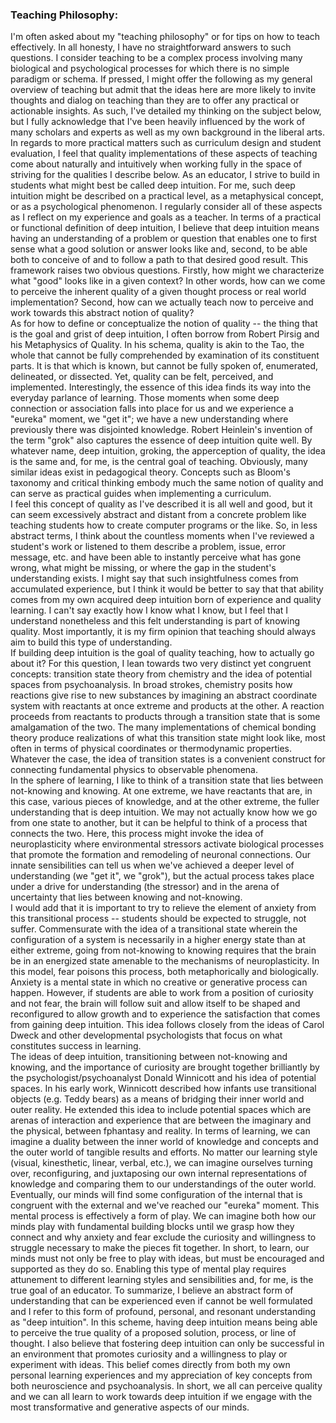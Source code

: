 ### Teaching Philosophy:  
I'm often asked about my "teaching philosophy" or for tips on how to teach effectively.  In all honesty, I have no straightforward answers to such questions.  I consider teaching to be a complex process involving many biological and psychological processes for which there is no simple paradigm or schema.  If pressed, I might offer the following as my general overview of teaching but admit that the ideas here are more likely to invite thoughts and dialog on teaching than they are to offer any practical or actionable insights.  As such, I've detailed my thinking on the subject below, but I fully acknowledge that I've been heavily influenced by the work of many scholars and experts as well as my own background in the liberal arts.  In regards to more practical matters such as curriculum design and student evaluation, I feel that quality implementations of these aspects of teaching come about naturally and intuitively when working fully in the space of striving for the qualities I describe below.
  As an educator, I strive to build in students what might best be called deep intuition.  For me, such deep intuition might be described on a practical level, as a metaphysical concept, or as a psychological phenomenon.  I regularly consider all of these aspects as I reflect on my experience and goals as a teacher.  In terms of a practical or functional definition of deep intuition, I believe that deep intuition means having an understanding of a problem or question that enables one to first sense what a good solution or answer looks like and, second, to be able both to conceive of and to follow a path to that desired good result.  This framework raises two obvious questions.  Firstly, how might we characterize what "good" looks like in a given context?  In other words, how can we come to perceive the inherent quality of a given thought process or real world implementation?  Second, how can we actually teach now to perceive and work towards this abstract notion of quality?  
  As for how to define or conceptualize the notion of quality -- the thing that is the goal and grist of deep intuition, I often borrow from Robert Pirsig and his Metaphysics of Quality.  In his schema, quality is akin to the Tao, the whole that cannot be fully comprehended by examination of its constituent parts.  It is that which is known, but cannot be fully spoken of, enumerated, delineated, or dissected.  Yet, quality can be felt, perceived, and implemented.  Interestingly, the essence of this idea finds its way into the everyday parlance of learning.  Those moments when some deep connection or association falls into place for us and we experience a "eureka" moment, we "get it"; we have a new understanding where previously there was disjointed knowledge.  Robert Heinlein's invention of the term "grok" also captures the essence of deep intuition quite well.  By whatever name, deep intuition, groking, the apperception of quality, the idea is the same and, for me, is the central goal of teaching.  Obviously, many similar ideas exist in pedagogical theory.  Concepts such as Bloom's taxonomy and critical thinking embody much the same notion of quality and can serve as practical guides when implementing a curriculum.  
  I feel this concept of quality as I've described it is all well and good, but it can seem excessively abstract and distant from a concrete problem like teaching students how to create computer programs or the like.  So, in less abstract terms, I think about the countless moments when I've reviewed a student's work or listened to them describe a problem, issue, error message, etc. and have been able to instantly perceive what has gone wrong, what might be missing, or where the gap in the student's understanding exists.  I might say that such insightfulness comes from accumulated experience, but I think it would be better to say that that ability comes from my own acquired deep intuition born of experience and quality learning.  I can't say exactly how I know what I know, but I feel that I understand nonetheless and this felt understanding is part of knowing quality.  Most importantly, it is my firm opinion that teaching should always aim to build this type of understanding.  
  If building deep intuition is the goal of quality teaching, how to actually go about it?  For this question, I lean towards two very distinct yet congruent concepts: transition state theory from chemistry and the idea of potential spaces from psychoanalysis.  In broad strokes, chemistry posits how reactions give rise to new substances by imagining an abstract coordinate system with reactants at once extreme and products at the other.  A reaction proceeds from reactants to products through a transition state that is some amalgamation of the two.  The many implementations of chemical bonding theory produce realizations of what this transition state might look like, most often in terms of physical coordinates or thermodynamic properties.  Whatever the case, the idea of transition states is a convenient construct for connecting fundamental physics to observable phenomena.  
  In the sphere of learning, I like to think of a transition state that lies between not-knowing and knowing.  At one extreme, we have reactants that are, in this case, various pieces of knowledge, and at the other extreme, the fuller understanding that is deep intuition.  We may not actually know how we go from one state to another, but it can be helpful to think of a process that connects the two.  Here, this process might invoke the idea of neuroplasticity where environmental stressors activate biological processes that promote the formation and remodeling of neuronal connections.  Our innate sensibilities can tell us when we've achieved a deeper level of understanding (we "get it", we "grok"), but the actual process takes place under a drive for understanding (the stressor) and in the arena of uncertainty that lies between knowing and not-knowing.  
  I would add that it is important to try to relieve the element of anxiety from this transitional process -- students should be expected to struggle, not suffer.  Commensurate with the idea of a transitional state wherein the configuration of a system is necessarily in a higher energy state than at either extreme, going from not-knowing to knowing requires that the brain be in an energized state amenable to the mechanisms of neuroplasticity.  In this model, fear poisons this process, both metaphorically and biologically.  Anxiety is a mental state in which no creative or generative process can happen.  However, if students are able to work from a position of curiosity and not fear, the brain will follow suit and allow itself to be shaped and reconfigured to allow growth and to experience the satisfaction that comes from gaining deep intuition.  This idea follows closely from the ideas of Carol Dweck and other developmental psychologists that focus on what constitutes success in learning.  
  The ideas of deep intuition, transitioning between not-knowing and knowing, and the importance of curiosity are brought together brilliantly by the psychologist/psychoanalyst Donald Winnicott and his idea of potential spaces.  In his early work, Winnicott described how infants use transitional objects (e.g. Teddy bears) as a means of bridging their inner world and outer reality.  He extended this idea to include potential spaces which are arenas of interaction and experience that are between the imaginary and the physical, between fphantasy and reality.  In terms of learning, we can imagine a duality between the inner world of knowledge and concepts and the outer world of tangible results and efforts.  No matter our learning style (visual, kinesthetic, linear, verbal, etc.), we can imagine ourselves turning over, reconfiguring, and juxtaposing our own internal representations of knowledge and comparing them to our understandings of the outer world.  Eventually, our minds will find some configuration of the internal that is congruent with the external and we've reached our "eureka" moment.  This mental process is effectively a form of play.  We can imagine both how our minds play with fundamental building blocks until we grasp how they connect and why anxiety and fear exclude the curiosity and willingness to struggle necessary to make the pieces fit together.  In short, to learn, our minds must not only be free to play with ideas, but must be encouraged and supported as they do so.  Enabling this type of mental play requires attunement to different learning styles and sensibilities and, for me, is the true goal of an educator.
  To summarize, I believe an abstract form of understanding that can be experienced even if cannot be well formulated and I refer to this form of profound, personal, and resonant understanding as "deep intuition".  In this scheme, having deep intuition means being able to perceive the true quality of a proposed solution, process, or line of thought.  I also believe that fostering deep intuition can only be successful in an environment that promotes curiosity and a willingness to play or experiment with ideas.  This belief comes directly from both my own personal learning experiences and my appreciation of key concepts from both neuroscience and psychoanalysis.  In short, we all can perceive quality and we can all learn to work towards deep intuition if we engage with the most transformative and generative aspects of our minds. 
